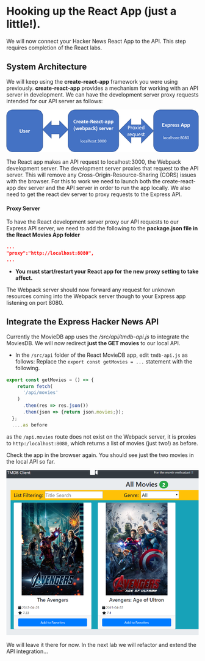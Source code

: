 # Hooking up the React App (just a little!).

We will now connect your Hacker News React App to the API. This step requires completion of the React labs.

## System Architecture

We will keep using the **create-react-app** framework you were using previously. **create-react-app** provides a mechanism for working with an API server in development. We can have the development server proxy requests intended for our API server as follows:

![Development Architecture](./img/architecture.png)

The React app makes an API request to localhost:3000, the Webpack development server. The development server proxies that request to the API server. This will remove any Cross-Origin-Resource-Sharing (CORS) issues with the browser.
For this to work we need to launch both the create-react-app dev server and the API server in order to run the app locally. We also need to get the react dev server to proxy requests to the Express API.


#### Proxy Server
To have the React development server proxy our API requests to our Express API server, we need to add the following to the **package.json file in the React Movies App folder**

```json
...
"proxy":"http://localhost:8080",
...
```

- **You must start/restart your React app for the new proxy setting to take affect.** 

The Webpack server should now forward any request for unknown resources coming into the Webpack server though to your Express app listening on port 8080.



## Integrate the Express Hacker News API

Currently the MovieDB app uses the */src/api/tmdb-api.js* to integrate the MoviesDB. We will now redirect **just the GET movies** to our local API.

+ In the ``/src/api`` folder of the React MovieDB app, edit ``tmdb-api.js`` as follows: Replace the  ``export const getMovies = ...`` statement with the following.

```javascript
export const getMovies = () => {
    return fetch(
      '/api/movies'
    )
      .then(res => res.json())
      .then(json => {return json.movies;});
  };
  ....as before
```
as the ``/api.movies`` route does not exist on the Webpack server, it is proxies to ``http:/localhost:8080``,  which returns a list of movies (just two!) as before. 

Check the app in the browser again. You should see just the two movies in the local API so far. 

![MovieDB React App Integration](./img/api.png)

We will leave it there for now. In the next lab we will refactor and extend the API integration...